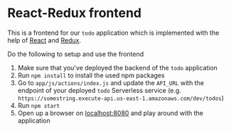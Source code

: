 # React-Redux frontend

This is a frontend for our `todo` application which is implemented with the help of [React](http://reactjs.org) and [Redux](http://reduxjs.org).

Do the following to setup and use the frontend

1. Make sure that you've deployed the backend of the `todo` application
2. Run `npm install` to install the used npm packages
3. Go to `app/js/actions/index.js` and update the `API_URL` with the endpoint of your deployed `todo` Serverless service (e.g. `https://somestring.execute-api.us-east-1.amazonaws.com/dev/todos`)
4. Run `npm start`
5. Open up a browser on [localhost:8080](http://localhost:8080) and play around with the application
